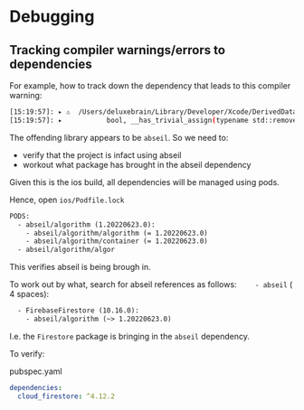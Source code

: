 # Debugging

## Tracking compiler warnings/errors to dependencies

For example, how to track down the dependency that leads to this compiler warning:

```sh
[15:19:57]: ▸ ⚠️  /Users/deluxebrain/Library/Developer/Xcode/DerivedData/Runner-gzrfilvdjgmhdzgxofaluqqacrfw/Build/Intermediates.noindex/ArchiveIntermediates/Runner/BuildProductsPath/Release-iphoneos/abseil/absl.framework/Headers/meta/type_traits.h:494:17: builtin __has_trivial_assign is deprecated; use __is_trivially_assignable instead [-Wdeprecated-builtins]
[15:19:57]: ▸           bool, __has_trivial_assign(typename std::remove_reference<T>::type) &&
```

The offending library appears to be `abseil`. So we need to:

- verify that the project is infact using abseil
- workout what package has brought in the abseil dependency

Given this is the ios build, all dependencies will be managed using pods.

Hence, open `ios/Podfile.lock`

```txt
PODS:
  - abseil/algorithm (1.20220623.0):
    - abseil/algorithm/algorithm (= 1.20220623.0)
    - abseil/algorithm/container (= 1.20220623.0)
  - abseil/algorithm/algor
```

This verifies abseil is being brough in.

To work out by what, search for abseil references as follows: `    - abseil` ( 4 spaces):

```txt
  - FirebaseFirestore (10.16.0):
    - abseil/algorithm (~> 1.20220623.0)
```

I.e. the `Firestore` package is bringing in the `abseil` dependency.

To verify:

pubspec.yaml

```yaml
dependencies:
  cloud_firestore: ^4.12.2
```
